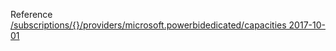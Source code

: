 Reference [/subscriptions/{}/providers/microsoft.powerbidedicated/capacities 2017-10-01](/Resources/mgmt-plane/L3N1YnNjcmlwdGlvbnMve30vcHJvdmlkZXJzL21pY3Jvc29mdC5wb3dlcmJpZGVkaWNhdGVkL2NhcGFjaXRpZXM=/2017-10-01.xml)
